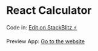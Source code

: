 # React Calculator


Code in:
[Edit on StackBlitz ⚡️](https://stackblitz.com/edit/react-akykvs)

Preview App:
[Go to the website](https://react-akykvs.stackblitz.io)
